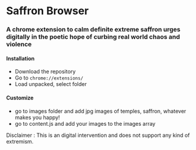 # Saffron Browser

### A chrome extension to calm definite extreme saffron urges digitally in the poetic hope of curbing real world chaos and violence

#### Installation

- Download the repository
- Go to `chrome://extensions/`
- Load unpacked, select folder


#### Customize
- go to images folder and add jpg images of temples, saffron, whatever makes you happy!
- go to content.js and add your images to the images array

Disclaimer : This is an digital intervention and does not support any kind of extremism.
